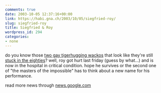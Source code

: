 ```yaml
---
comments: true
date: 2003-10-05 12:37:16+00:00
link: https://habi.gna.ch/2003/10/05/siegfried-roy/
slug: siegfried-roy
title: Siegfried & Roy
wordpress_id: 294
categories:
- none
---
```


do you know those [two gay tigerhugging wackos](http://www.siegfriedandroy.com/home/index.htm) that look like they're still [stuck in the eighties](http://images.google.com/images?hl=de&lr=&ie=UTF-8&oe=UTF-8&q=siegfried+roy&btnG=Google+Suche)?
well, roy got hurt last friday (guess by what...) and is now in the hospital in critical condition.
hope he survives or the second one of "the masters of the impossible" has to think about a new name for his performance.

read more news through [news.google.com](http://news.google.com/news?hl=de&edition=de&q=siegfried+roy&btnG=News-Suche)
